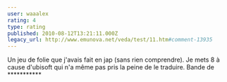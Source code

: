 ```yaml
---
user: waaalex
rating: 4
type: rating
published: 2010-08-12T13:21:11.000Z
legacy_url: http://www.emunova.net/veda/test/11.htm#comment-13935
---
```

Un jeu de folie que j'avais fait en jap (sans rien comprendre).
Je mets 8 à cause d'ubisoft qui n'a même pas pris la peine de le traduire.
Bande de \*\*\*\*\*\*\*\*\*\*\*